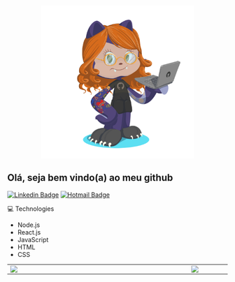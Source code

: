 

<p align="center">
  <img src="https://github.com/CandyDaniele/CandyDaniele/blob/master/profile.png?raw=true" width="350" title="hover text">
</p>

## Olá, seja bem vindo(a) ao meu github
[![Linkedin Badge](https://img.shields.io/badge/-LinkedIn-blue?style=flat-square&logo=Linkedin&logoColor=white&link=https://www.linkedin.com/in/daniele-oliveira-lucas-8a685683/)](https://www.linkedin.com/in/daniele-oliveira-lucas-8a685683/)  [![Hotmail Badge](https://img.shields.io/badge/-Hotmail-0078D4?style=flat-square&logo=microsoft-outlook&logoColor=white&link=mailto:daniele_oli_lucas@hotmail.com)](mailto:daniele_oli_lucas@hotmail.com)

💻 Technologies
- Node.js
- React.js
- JavaScript
- HTML
- CSS


<center>
<table>
  <tr>
      <td><img width="400px" align="left" src="https://github-readme-stats.vercel.app/api/top-langs/?username=CandyDaniele&hide=html&layout=compact&theme=radical" /></td>
      <td><img width="440px" align="left" src="https://github-readme-stats.vercel.app/api?username=CandyDaniele&theme=radical&show_icons=true" /></td>
  </tr>  
</table>
</center>

<!--
**CandyDaniele/CandyDaniele** is a ✨ _special_ ✨ repository because its `README.md` (this file) appears on your GitHub profile.

Here are some ideas to get you started:

- 🔭 I’m currently working on ...
- 🌱 I’m currently learning ...
- 👯 I’m looking to collaborate on ...
- 🤔 I’m looking for help with ...
- 💬 Ask me about ...
- 📫 How to reach me: ...
- 😄 Pronouns: ...
- ⚡ Fun fact: ...
-->
